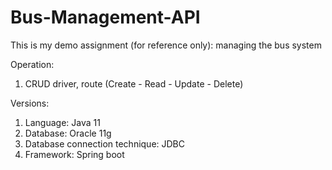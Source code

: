 # Bus-Management-API

This is my demo assignment (for reference only): managing the bus system 

Operation: 
1. CRUD driver, route (Create - Read - Update - Delete) 

Versions:
1. Language: Java 11
2. Database: Oracle 11g
3. Database connection technique: JDBC
4. Framework: Spring boot
